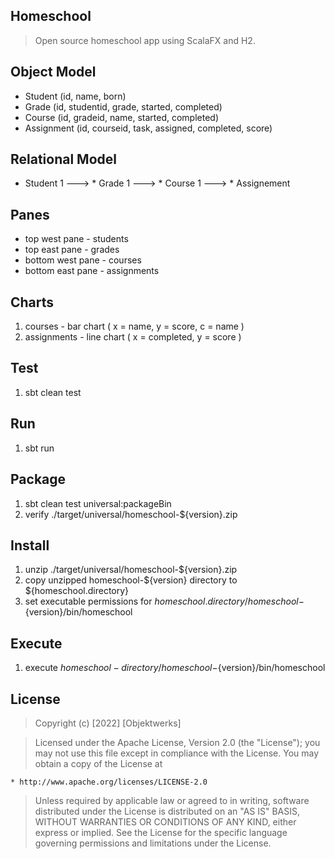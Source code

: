 Homeschool
----------
>Open source homeschool app using ScalaFX and H2.

Object Model
------------
* Student (id, name, born)
* Grade (id, studentid, grade, started, completed)
* Course (id, gradeid, name, started, completed)
* Assignment (id, courseid, task, assigned, completed, score)

Relational Model
----------------
* Student 1 ---> * Grade 1 ---> * Course 1 ---> * Assignement

Panes
-----
* top west pane - students
* top east pane - grades
* bottom west pane - courses
* bottom east pane - assignments

Charts
------
1. courses - bar chart ( x = name, y = score, c = name )
2. assignments - line chart ( x = completed, y = score )

Test
----
1. sbt clean test

Run
---
1. sbt run

Package
-------
1. sbt clean test universal:packageBin
2. verify ./target/universal/homeschool-${version}.zip

Install
-------
1. unzip ./target/universal/homeschool-${version}.zip
2. copy unzipped homeschool-${version} directory to ${homeschool.directory}
3. set executable permissions for ${homeschool.directory}/homeschool-${version}/bin/homeschool

Execute
-------
1. execute ${homeschool-directory}/homeschool-${version}/bin/homeschool

License
-------
> Copyright (c) [2022] [Objektwerks]

>Licensed under the Apache License, Version 2.0 (the "License");
you may not use this file except in compliance with the License.
You may obtain a copy of the License at

    * http://www.apache.org/licenses/LICENSE-2.0

>Unless required by applicable law or agreed to in writing, software
distributed under the License is distributed on an "AS IS" BASIS,
WITHOUT WARRANTIES OR CONDITIONS OF ANY KIND, either express or implied.
See the License for the specific language governing permissions and
limitations under the License.